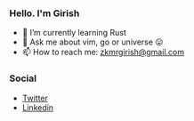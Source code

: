 ### Hello. I'm Girish
- 🌱 I’m currently learning Rust
- 💬 Ask me about vim, go or universe 😛️
- 📫 How to reach me: zkmrgirish@gmail.com

### Social
- [Twitter](https://twitter.com/girishk_umar)
- [Linkedin](https://linkedin.com/in/zkmrgirish)

<!--
**zkmrgirish/zkmrgirish** is a ✨ _special_ ✨ repository because its `README.md` (this file) appears on your GitHub profile.
-->
<!-- - 👯 I’m looking to collaborate on -->
<!-- - 🔭 I’m currently working on nothing m -->
